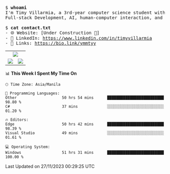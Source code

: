 <pre>
$ <strong>whoami</strong>
I'm Timy Villarmia, a 3rd-year computer science student with a wide range of interests 
Full-stack Development, AI, human-computer interaction, and everything in between.
  
$ <strong>cat contact.txt</strong>
- 🌐 Website: [Under Construction 🚧]
- 💼 LinkedIn: <a href="https://www.linkedin.com/in/timyvillarmia">https://www.linkedin.com/in/timyvillarmia</a>  
- 🔗 Links: <a href="https://bio.link/ymmtyy">https://bio.link/ymmtyy</a>  
</pre>

<table align="center" width="100%"> 
  <tr> 
    <td align="center" colspan="2"> 
     <img src="https://github-profile-summary-cards.vercel.app/api/cards/profile-details?username=TimyVillarmia&theme=dark"/>
    </td> 
  </tr> 
   <tr> 
    <td align="center"> 
       <img src="https://github-readme-stats.vercel.app/api?username=TimyVillarmia&show_icons=true&theme=dark" />
    </td> 
    <td align="center">
      <img src="https://github-readme-stats.vercel.app/api/top-langs/?username=TimyVillarmia&layout=compact&count_private=true&theme=dark"/>
    </td> 
   </tr> 
</table>

<!--START_SECTION:waka-->
📊 **This Week I Spent My Time On** 

```text
🕑︎ Time Zone: Asia/Manila

💬 Programming Languages: 
Other                    50 hrs 54 mins      █████████████████████████   98.80 % 
C#                       37 mins             ░░░░░░░░░░░░░░░░░░░░░░░░░   01.20 % 

🔥 Editors: 
Edge                     50 hrs 42 mins      █████████████████████████   98.39 % 
Visual Studio            49 mins             ░░░░░░░░░░░░░░░░░░░░░░░░░   01.61 % 

💻 Operating System: 
Windows                  51 hrs 31 mins      █████████████████████████   100.00 % 
```


 Last Updated on 27/11/2023 00:29:25 UTC
<!--END_SECTION:waka--> 




                                                                                                           
                                                               
                                                                                                     

